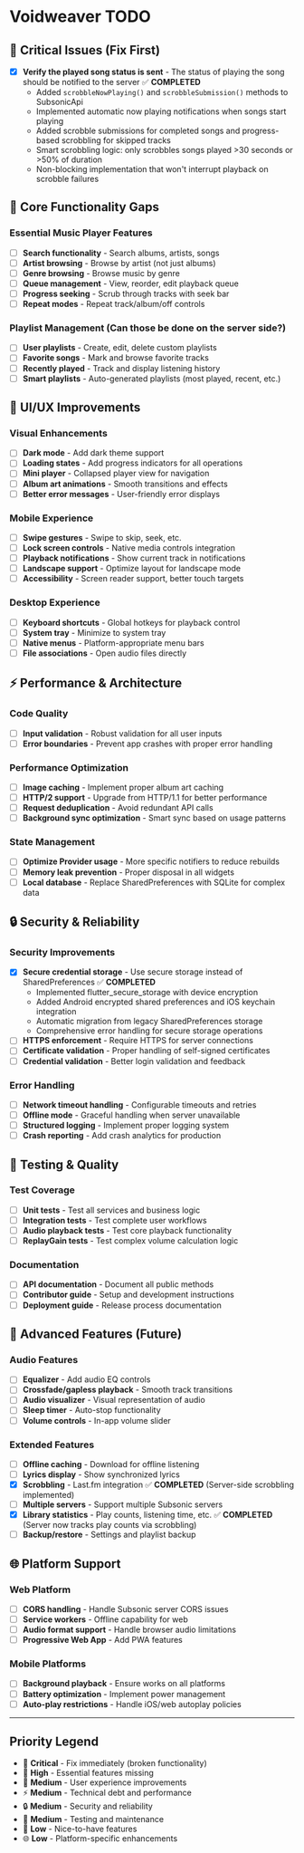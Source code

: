 # Voidweaver TODO

## 🚨 Critical Issues (Fix First)
- [x] **Verify the played song status is sent** - The status of playing the song should be notified to the server ✅ **COMPLETED**
  - Added `scrobbleNowPlaying()` and `scrobbleSubmission()` methods to SubsonicApi 
  - Implemented automatic now playing notifications when songs start playing
  - Added scrobble submissions for completed songs and progress-based scrobbling for skipped tracks
  - Smart scrobbling logic: only scrobbles songs played >30 seconds or >50% of duration
  - Non-blocking implementation that won't interrupt playback on scrobble failures

## 🔧 Core Functionality Gaps

### Essential Music Player Features
- [ ] **Search functionality** - Search albums, artists, songs
- [ ] **Artist browsing** - Browse by artist (not just albums)
- [ ] **Genre browsing** - Browse music by genre
- [ ] **Queue management** - View, reorder, edit playback queue
- [ ] **Progress seeking** - Scrub through tracks with seek bar
- [ ] **Repeat modes** - Repeat track/album/off controls

### Playlist Management (Can those be done on the server side?)
- [ ] **User playlists** - Create, edit, delete custom playlists
- [ ] **Favorite songs** - Mark and browse favorite tracks
- [ ] **Recently played** - Track and display listening history
- [ ] **Smart playlists** - Auto-generated playlists (most played, recent, etc.)

## 🎨 UI/UX Improvements

### Visual Enhancements
- [ ] **Dark mode** - Add dark theme support
- [ ] **Loading states** - Add progress indicators for all operations
- [ ] **Mini player** - Collapsed player view for navigation
- [ ] **Album art animations** - Smooth transitions and effects
- [ ] **Better error messages** - User-friendly error displays

### Mobile Experience
- [ ] **Swipe gestures** - Swipe to skip, seek, etc.
- [ ] **Lock screen controls** - Native media controls integration
- [ ] **Playback notifications** - Show current track in notifications
- [ ] **Landscape support** - Optimize layout for landscape mode
- [ ] **Accessibility** - Screen reader support, better touch targets

### Desktop Experience
- [ ] **Keyboard shortcuts** - Global hotkeys for playback control
- [ ] **System tray** - Minimize to system tray
- [ ] **Native menus** - Platform-appropriate menu bars
- [ ] **File associations** - Open audio files directly

## ⚡ Performance & Architecture

### Code Quality
- [ ] **Input validation** - Robust validation for all user inputs
- [ ] **Error boundaries** - Prevent app crashes with proper error handling

### Performance Optimization
- [ ] **Image caching** - Implement proper album art caching
- [ ] **HTTP/2 support** - Upgrade from HTTP/1.1 for better performance
- [ ] **Request deduplication** - Avoid redundant API calls
- [ ] **Background sync optimization** - Smart sync based on usage patterns

### State Management
- [ ] **Optimize Provider usage** - More specific notifiers to reduce rebuilds
- [ ] **Memory leak prevention** - Proper disposal in all widgets
- [ ] **Local database** - Replace SharedPreferences with SQLite for complex data

## 🔒 Security & Reliability

### Security Improvements
- [x] **Secure credential storage** - Use secure storage instead of SharedPreferences ✅ **COMPLETED**
  - Implemented flutter_secure_storage with device encryption
  - Added Android encrypted shared preferences and iOS keychain integration
  - Automatic migration from legacy SharedPreferences storage
  - Comprehensive error handling for secure storage operations
- [ ] **HTTPS enforcement** - Require HTTPS for server connections
- [ ] **Certificate validation** - Proper handling of self-signed certificates
- [ ] **Credential validation** - Better login validation and feedback

### Error Handling
- [ ] **Network timeout handling** - Configurable timeouts and retries
- [ ] **Offline mode** - Graceful handling when server unavailable
- [ ] **Structured logging** - Implement proper logging system
- [ ] **Crash reporting** - Add crash analytics for production

## 🧪 Testing & Quality

### Test Coverage
- [ ] **Unit tests** - Test all services and business logic
- [ ] **Integration tests** - Test complete user workflows
- [ ] **Audio playback tests** - Test core playback functionality
- [ ] **ReplayGain tests** - Test complex volume calculation logic

### Documentation
- [ ] **API documentation** - Document all public methods
- [ ] **Contributor guide** - Setup and development instructions
- [ ] **Deployment guide** - Release process documentation

## 🎵 Advanced Features (Future)

### Audio Features
- [ ] **Equalizer** - Add audio EQ controls
- [ ] **Crossfade/gapless playback** - Smooth track transitions
- [ ] **Audio visualizer** - Visual representation of audio
- [ ] **Sleep timer** - Auto-stop functionality
- [ ] **Volume controls** - In-app volume slider

### Extended Features
- [ ] **Offline caching** - Download for offline listening
- [ ] **Lyrics display** - Show synchronized lyrics
- [x] **Scrobbling** - Last.fm integration ✅ **COMPLETED** (Server-side scrobbling implemented)
- [ ] **Multiple servers** - Support multiple Subsonic servers
- [x] **Library statistics** - Play counts, listening time, etc. ✅ **COMPLETED** (Server now tracks play counts via scrobbling)
- [ ] **Backup/restore** - Settings and playlist backup

## 🌐 Platform Support

### Web Platform
- [ ] **CORS handling** - Handle Subsonic server CORS issues
- [ ] **Service workers** - Offline capability for web
- [ ] **Audio format support** - Handle browser audio limitations
- [ ] **Progressive Web App** - Add PWA features

### Mobile Platforms
- [ ] **Background playback** - Ensure works on all platforms
- [ ] **Battery optimization** - Implement power management
- [ ] **Auto-play restrictions** - Handle iOS/web autoplay policies

---

## Priority Legend
- 🚨 **Critical** - Fix immediately (broken functionality)
- 🔧 **High** - Essential features missing
- 🎨 **Medium** - User experience improvements
- ⚡ **Medium** - Technical debt and performance
- 🔒 **Medium** - Security and reliability
- 🧪 **Medium** - Testing and maintenance
- 🎵 **Low** - Nice-to-have features
- 🌐 **Low** - Platform-specific enhancements
